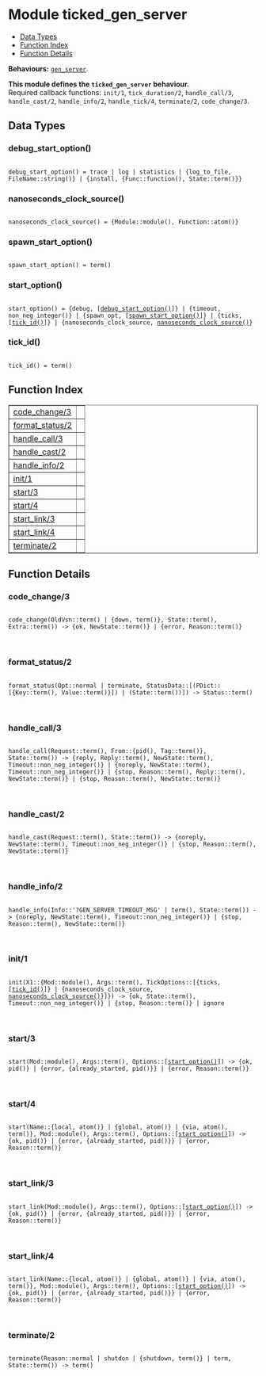 

# Module ticked_gen_server #
* [Data Types](#types)
* [Function Index](#index)
* [Function Details](#functions)

__Behaviours:__ [`gen_server`](gen_server.md).

__This module defines the `ticked_gen_server` behaviour.__<br /> Required callback functions: `init/1`, `tick_duration/2`, `handle_call/3`, `handle_cast/2`, `handle_info/2`, `handle_tick/4`, `terminate/2`, `code_change/3`.

<a name="types"></a>

## Data Types ##




### <a name="type-debug_start_option">debug_start_option()</a> ###


<pre><code>
debug_start_option() = trace | log | statistics | {log_to_file, FileName::string()} | {install, {Func::function(), State::term()}}
</code></pre>




### <a name="type-nanoseconds_clock_source">nanoseconds_clock_source()</a> ###


<pre><code>
nanoseconds_clock_source() = {Module::module(), Function::atom()}
</code></pre>




### <a name="type-spawn_start_option">spawn_start_option()</a> ###


<pre><code>
spawn_start_option() = term()
</code></pre>




### <a name="type-start_option">start_option()</a> ###


<pre><code>
start_option() = {debug, [<a href="#type-debug_start_option">debug_start_option()</a>]} | {timeout, non_neg_integer()} | {spawn_opt, [<a href="#type-spawn_start_option">spawn_start_option()</a>]} | {ticks, [<a href="#type-tick_id">tick_id()</a>]} | {nanoseconds_clock_source, <a href="#type-nanoseconds_clock_source">nanoseconds_clock_source()</a>}
</code></pre>




### <a name="type-tick_id">tick_id()</a> ###


<pre><code>
tick_id() = term()
</code></pre>

<a name="index"></a>

## Function Index ##


<table width="100%" border="1" cellspacing="0" cellpadding="2" summary="function index"><tr><td valign="top"><a href="#code_change-3">code_change/3</a></td><td></td></tr><tr><td valign="top"><a href="#format_status-2">format_status/2</a></td><td></td></tr><tr><td valign="top"><a href="#handle_call-3">handle_call/3</a></td><td></td></tr><tr><td valign="top"><a href="#handle_cast-2">handle_cast/2</a></td><td></td></tr><tr><td valign="top"><a href="#handle_info-2">handle_info/2</a></td><td></td></tr><tr><td valign="top"><a href="#init-1">init/1</a></td><td></td></tr><tr><td valign="top"><a href="#start-3">start/3</a></td><td></td></tr><tr><td valign="top"><a href="#start-4">start/4</a></td><td></td></tr><tr><td valign="top"><a href="#start_link-3">start_link/3</a></td><td></td></tr><tr><td valign="top"><a href="#start_link-4">start_link/4</a></td><td></td></tr><tr><td valign="top"><a href="#terminate-2">terminate/2</a></td><td></td></tr></table>


<a name="functions"></a>

## Function Details ##

<a name="code_change-3"></a>

### code_change/3 ###

<pre><code>
code_change(OldVsn::term() | {down, term()}, State::term(), Extra::term()) -&gt; {ok, NewState::term()} | {error, Reason::term()}
</code></pre>
<br />

<a name="format_status-2"></a>

### format_status/2 ###

<pre><code>
format_status(Opt::normal | terminate, StatusData::[(PDict::[{Key::term(), Value::term()}]) | (State::term())]) -&gt; Status::term()
</code></pre>
<br />

<a name="handle_call-3"></a>

### handle_call/3 ###

<pre><code>
handle_call(Request::term(), From::{pid(), Tag::term()}, State::term()) -&gt; {reply, Reply::term(), NewState::term(), Timeout::non_neg_integer()} | {noreply, NewState::term(), Timeout::non_neg_integer()} | {stop, Reason::term(), Reply::term(), NewState::term()} | {stop, Reason::term(), NewState::term()}
</code></pre>
<br />

<a name="handle_cast-2"></a>

### handle_cast/2 ###

<pre><code>
handle_cast(Request::term(), State::term()) -&gt; {noreply, NewState::term(), Timeout::non_neg_integer()} | {stop, Reason::term(), NewState::term()}
</code></pre>
<br />

<a name="handle_info-2"></a>

### handle_info/2 ###

<pre><code>
handle_info(Info::'?GEN_SERVER_TIMEOUT_MSG' | term(), State::term()) -&gt; {noreply, NewState::term(), Timeout::non_neg_integer()} | {stop, Reason::term(), NewState::term()}
</code></pre>
<br />

<a name="init-1"></a>

### init/1 ###

<pre><code>
init(X1::{Mod::module(), Args::term(), TickOptions::[{ticks, [<a href="#type-tick_id">tick_id()</a>]} | {nanoseconds_clock_source, <a href="#type-nanoseconds_clock_source">nanoseconds_clock_source()</a>}]}) -&gt; {ok, State::term(), Timeout::non_neg_integer()} | {stop, Reason::term()} | ignore
</code></pre>
<br />

<a name="start-3"></a>

### start/3 ###

<pre><code>
start(Mod::module(), Args::term(), Options::[<a href="#type-start_option">start_option()</a>]) -&gt; {ok, pid()} | {error, {already_started, pid()}} | {error, Reason::term()}
</code></pre>
<br />

<a name="start-4"></a>

### start/4 ###

<pre><code>
start(Name::{local, atom()} | {global, atom()} | {via, atom(), term()}, Mod::module(), Args::term(), Options::[<a href="#type-start_option">start_option()</a>]) -&gt; {ok, pid()} | {error, {already_started, pid()}} | {error, Reason::term()}
</code></pre>
<br />

<a name="start_link-3"></a>

### start_link/3 ###

<pre><code>
start_link(Mod::module(), Args::term(), Options::[<a href="#type-start_option">start_option()</a>]) -&gt; {ok, pid()} | {error, {already_started, pid()}} | {error, Reason::term()}
</code></pre>
<br />

<a name="start_link-4"></a>

### start_link/4 ###

<pre><code>
start_link(Name::{local, atom()} | {global, atom()} | {via, atom(), term()}, Mod::module(), Args::term(), Options::[<a href="#type-start_option">start_option()</a>]) -&gt; {ok, pid()} | {error, {already_started, pid()}} | {error, Reason::term()}
</code></pre>
<br />

<a name="terminate-2"></a>

### terminate/2 ###

<pre><code>
terminate(Reason::normal | shutdon | {shutdown, term()} | term, State::term()) -&gt; term()
</code></pre>
<br />

